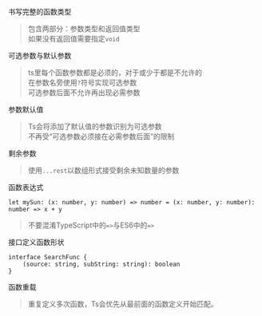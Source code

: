 书写完整的函数类型

> 包含两部分：参数类型和返回值类型  
> 如果没有返回值需要指定`void`

可选参数与默认参数

> ts里每个函数参数都是必须的，对于或少于都是不允许的  
> 在参数名旁使用`?`符号实现可选参数  
> 可选参数后面不允许再出现必需参数

参数默认值

> Ts会将添加了默认值的参数识别为可选参数  
> 不再受“可选参数必须接在必需参数后面”的限制

剩余参数 

> 使用`...rest`以数组形式接受剩余未知数量的参数

函数表达式

`let mySun: (x: number, y: number) => number = (x: number, y: number): number => x + y`

> 不要混淆TypeScript中的`=>`与ES6中的`=>`

接口定义函数形状

``` 
interface SearchFunc {
    (source: string, subString: string): boolean
}
```

函数重载

> 重复定义多次函数，Ts会优先从最前面的函数定义开始匹配。